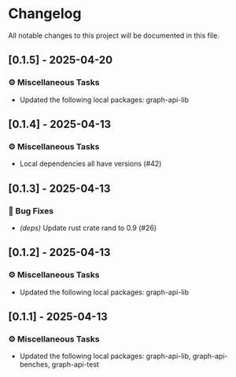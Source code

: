 # Changelog

All notable changes to this project will be documented in this file.

## [0.1.5] - 2025-04-20

### ⚙️ Miscellaneous Tasks

- Updated the following local packages: graph-api-lib


## [0.1.4] - 2025-04-13

### ⚙️ Miscellaneous Tasks

- Local dependencies all have versions (#42)


## [0.1.3] - 2025-04-13

### 🐛 Bug Fixes

- *(deps)* Update rust crate rand to 0.9 (#26)


## [0.1.2] - 2025-04-13

### ⚙️ Miscellaneous Tasks

- Updated the following local packages: graph-api-lib

<!-- generated by git-cliff -->
## [0.1.1] - 2025-04-13

### ⚙️ Miscellaneous Tasks

- Updated the following local packages: graph-api-lib, graph-api-benches, graph-api-test

<!-- generated by git-cliff -->
